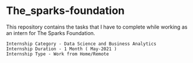 # The_sparks-foundation

This repository contains the tasks that I have to complete while working as an intern for The Sparks Foundation.

    Internship Category - Data Science and Business Analytics
    Internship Duration - 1 Month ( May-2021 )
    Internship Type - Work from Home/Remote

